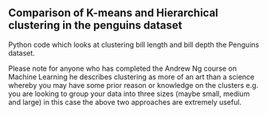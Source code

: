 Comparison of K-means and Hierarchical clustering in the penguins dataset
---

Python code which looks at clustering bill length and bill depth the Penguins dataset. 

Please note for anyone who has completed the Andrew Ng course on Machine Learning he describes clustering
as more of an art than a science whereby you may have some prior reason or knowledge on the clusters e.g.
you are looking to group your data into three sizes (maybe small, medium and large) in this case the above
two approaches are extremely useful.

